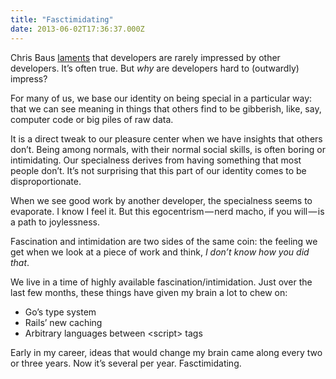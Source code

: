 ```yaml
---
title: "Fasctimidating"
date: 2013-06-02T17:36:37.000Z
---
```


Chris Baus [laments](http://baus.net/you-cant-impress-developers/) that developers are rarely impressed by other developers. It’s often true. But _why_ are developers hard to (outwardly) impress?

For many of us, we base our identity on being special in a particular way: that we can see meaning in things that others find to be gibberish, like, say, computer code or big piles of raw data.

It is a direct tweak to our pleasure center when we have insights that others don’t. Being among normals, with their normal social skills, is often boring or intimidating. Our specialness derives from having something that most people don’t. It’s not surprising that this part of our identity comes to be disproportionate.

When we see good work by another developer, the specialness seems to evaporate. I know I feel it. But this egocentrism — nerd macho, if you will — is a path to joylessness.

Fascination and intimidation are two sides of the same coin: the feeling we get when we look at a piece of work and think, _I don’t know how you did that_.

We live in a time of highly available fascination/intimidation. Just over the last few months, these things have given my brain a lot to chew on:

*   Go’s type system
*   Rails’ new caching
*   Arbitrary languages between &lt;script&gt; tags

Early in my career, ideas that would change my brain came along every two or three years. Now it’s several per year. Fasctimidating.
